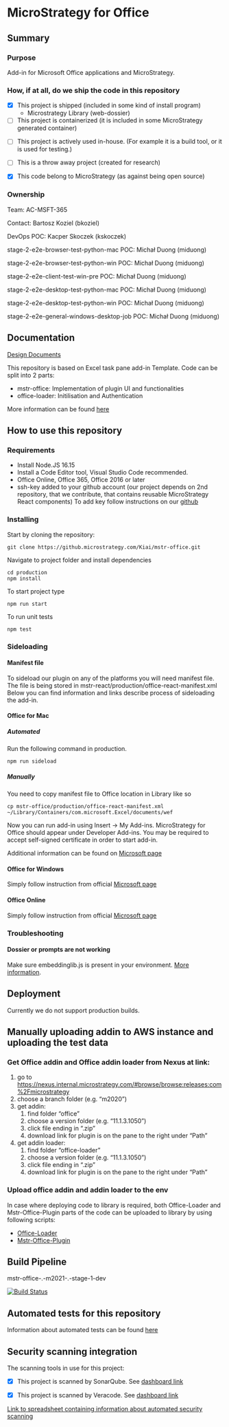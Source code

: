 <!--
    The purpose of this file is to allow readers who find this repository in git to know about the purpose of the repository.  Please:
    - Duplicate this file into the root of your repository (as README.md)
    - The seconds marked in HTML comments should be filled in with actual text
    - The purpose of Begin/End markers are to allow scripts to scan this file.

    Add any other information that you think will be helpful for readers of this repository.
    If the documentation requested here is already written elsewhere (say in Confluence)
    then please just place a link here to allow people to discover the documentation.

    This file should be in the root of the repository.
    If the project already contains a readme repo that is not at the root,
    For example: https://github.microstrategy.com/Kiai/ExportService/tree/m2021/production
    Then we should just provide a readme.md at the root that points to the location of
    the existing readme file to allow it to be found.

    An example of a good readme is here:
    https://github.microstrategy.com/Modules/DBMigrator/blob/master/README.md

-->

# <!-- Begin: Full Name -->MicroStrategy for Office<!-- End: Full Name -->

## Summary

### Purpose

<!-- Begin: Purpose -->

Add-in for Microsoft Office applications and MicroStrategy.

<!-- End: Purpose -->

### How, if at all, do we ship the code in this repository

<!-- Begin: Output
    Please fill in the [x] if a statement is true, remove it if it is false.
    List all of the separately shipping products that include it.
    If (for low-level code) it is included in many projects then categorize them
-->

- [x] This project is shipped (included in some kind of install program)
  - Microstrategy Library (web-dossier)
  <!-- Alternatively:
      - [ ] This project is shipped (included in some kind of install program)
  -->
- [ ] This project is containerized (it is included in some MicroStrategy generated container)
<!-- Alternatively:
    - [ ] This project is containerized (it is included in some MicroStrategy generated container)
-->
- [ ] This project is actively used in-house. (For example it is a build tool, or it is used for testing.)
<!-- Alternatively:
    - [ ] This project is actively used in-house.  (For example it is a build tool, or it is used for testing.)
-->
- [ ] This is a throw away project (created for research)
<!-- Alternatively:
    - [ ] This is a throw away project (created for research)
-->
- [x] This code belong to MicroStrategy (as against being open source)
  <!-- Alternatively:
      - [ ] This is a throw away project (created for research)
  -->
  <!-- End: Output -->

### Ownership

<!-- Begin: Owner
    If a repo belongs to several teams write down the team that owns the largest proportion.
    This information can be found here:
    https://microstrategy.atlassian.net/wiki/spaces/DevOps/pages/1070727930/CI+pipelines+Point+of+Contacts
    Example:
        Team: TEC-CT-Web-Library-CTC
        Team: TEC-SR-Gateways-Framework
        Contact: Fred Bloggs (fbloggs)
-->

Team: AC-MSFT-365

Contact: Bartosz Koziel (bkoziel)

DevOps POC: Kacper Skoczek (kskoczek)

stage-2-e2e-browser-test-python-mac POC: Michał Duong (miduong)

stage-2-e2e-browser-test-python-win POC: Michał Duong (miduong)

stage-2-e2e-client-test-win-pre POC: Michał Duong (miduong)

stage-2-e2e-desktop-test-python-mac POC: Michał Duong (miduong)

stage-2-e2e-desktop-test-python-win POC: Michał Duong (miduong)

stage-2-e2e-general-windows-desktop-job POC: Michał Duong (miduong)

<!-- End: Owner -->

## Documentation

<!-- Begin: Documentation -->

[Design Documents](https://microstrategy.atlassian.net/wiki/spaces/TECCLIENTS/pages/357894789/Modern+MSTR+Office+Plugin+-+JS+Solution)

This repository is based on Excel task pane add-in Template. Code can be split into 2 parts:

- mstr-office: Implementation of plugin UI and functionalities
- office-loader: Initilisation and Authentication

More information can be found [here](./production/README.md)

<!-- End: Documentation -->

## How to use this repository

<!-- Begin: Use -->

### Requirements

- Install Node.JS 16.15
- Install a Code Editor tool, Visual Studio Code recommended.
- Office Online, Office 365, Office 2016 or later
- ssh-key added to your github account (our project depends on 2nd repository, that we contribute, that contains reusable MicroStrategy React components)
  To add key follow instructions on our [github](https://help.github.com/enterprise/2.16/user/articles/generating-an-ssh-key/)

### Installing

Start by cloning the repository:

```
git clone https://github.microstrategy.com/Kiai/mstr-office.git
```

Navigate to project folder and install dependencies

```
cd production
npm install
```

To start project type

```
npm run start
```

To run unit tests

```
npm test
```

### Sideloading

#### Manifest file

To sideload our plugin on any of the platforms you will need manifest file.
The file is being stored in mstr-react/production/office-react-manifest.xml
Below you can find information and links describe process of sideloading the add-in.

#### Office for Mac

##### Automated

Run the following command in production.

```
npm run sideload
```

##### Manually

You need to copy manifest file to Office location in Library like so

```
cp mstr-office/production/office-react-manifest.xml ~/Library/Containers/com.microsoft.Excel/documents/wef
```

Now you can run add-in using Insert -> My Add-ins.
MicroStrategy for Office should appear under Developer Add-ins.
You may be required to accept self-signed certificate in order to start add-in.

Additional information can be found on [Microsoft page](https://docs.microsoft.com/en-us/office/dev/add-ins/testing/sideload-an-office-add-in-on-ipad-and-mac)

#### Office for Windows

Simply follow instruction from official [Microsoft page](https://docs.microsoft.com/en-us/office/dev/add-ins/testing/create-a-network-shared-folder-catalog-for-task-pane-and-content-add-ins)

#### Office Online

Simply follow instruction from official [Microsoft page](https://docs.microsoft.com/en-us/office/dev/add-ins/testing/sideload-office-add-ins-for-testing)

### Troubleshooting

#### Dossier or prompts are not working

Make sure embeddinglib.js is present in your environment. [More information](production/public/javascript/README.md).

## Deployment

Currently we do not support production builds.

## Manually uploading addin to AWS instance and uploading the test data

### Get Office addin and Office addin loader from Nexus at link:

1. go to https://nexus.internal.microstrategy.com/#browse/browse:releases:com%2Fmicrostrategy
2. choose a branch folder (e.g. “m2020”)
3. get addin:
   1. find folder “office”
   2. choose a version folder (e.g. “11.1.3.1050”)
   3. click file ending in “.zip”
   4. download link for plugin is on the pane to the right under “Path”
4. get addin loader:
   1. find folder “office-loader”
   2. choose a version folder (e.g. “11.1.3.1050”)
   3. click file ending in “.zip”
   4. download link for plugin is on the pane to the right under “Path”

### Upload office addin and addin loader to the env

In case where deploying code to library is required, both Office-Loader and Mstr-Office-Plugin parts of the code can be uploaded to library by using following scripts:

- [Office-Loader](./office-loader/aws-deploy.sh)
- [Mstr-Office-Plugin](./production//aws-deploy.sh)

<!-- End: Use -->

## Build Pipeline

<!-- Begin: Build -->

mstr-office-.-m2021-.-stage-1-dev

[![Build Status](https://jenkins.internal.microstrategy.com/buildStatus/icon?job=mstr-office-.-m2021-.-stage-1-dev)](https://jenkins.internal.microstrategy.com/view/mstr-office/view/m2021/job/mstr-office-.-m2021-.-stage-1-dev/)

<!-- End: Build -->

## Automated tests for this repository

<!-- Begin: Test -->

Information about automated tests can be found [here](./tests/integration/python/README.md)

<!-- End: Test -->

## Security scanning integration

The scanning tools in use for this project:

<!-- Begin: Scanning -->

<!--
    If the repo is scanned by SonarQube then fill in a link on where to see outcome
    If the repo is not scanned then uncheck the box and erase the link.
-->

- [x] This project is scanned by SonarQube. See [dashboard link](https://sonarqube.internal.microstrategy.com/dashboard?id=mstr-kiai%3Amstr-office)

<!--
    If the repo is scanned by Veracode then fill in a link on where to see outcome
    If the repo is not scanned then uncheck the box and erase the link.
-->

- [x] This project is scanned by Veracode. See [dashboard link](https://sca.analysiscenter.veracode.com/workspaces/wddUZnp/projects/393513/issues)

<!-- End: Scanning -->

<!--
    Please make sure that this repo's information is up to date in this spreadsheet.
-->

[Link to spreadsheet containing information about automated security scanning](https://microstrategy-my.sharepoint.com/:x:/p/xchang/EZ1JApOcDZpGnwbkKLVnZ70BJfrnBSQbF26bXYLS5OntHw?e=ZMVpVe)
